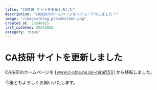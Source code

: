 ```yaml
---
title: "CA技研 サイトを更新しました"
description: "CA技研のホームページをリニューアルしました！"
image: "/images/blog_placeholder.png"
created_at: 20240925
last_updated: 20240925
category: "news"
---
```


# CA技研 サイトを更新しました

CA技研のホームページを [www.c-able.ne.jp/~hirai551/] から移転しました。

今後ともよろしくお願いいたします。
